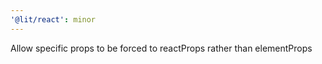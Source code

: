 ```yaml
---
'@lit/react': minor
---
```


Allow specific props to be forced to reactProps rather than elementProps
